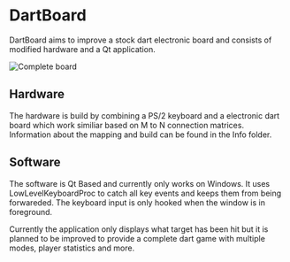 # DartBoard

DartBoard aims to improve a stock dart electronic board and consists of modified hardware and a Qt application.

![Complete board](https://raw.github.com/PaulFreund/DartBoard/master/Info/Hardware_Photos/Board_Complete.jpg)

## Hardware

The hardware is build by combining a PS/2 keyboard and a electronic dart board which work similiar based on M to N connection matrices. Information about the mapping and build can be found in the Info folder.

## Software

The software is Qt Based and currently only works on Windows. It uses LowLevelKeyboardProc to catch all key events and keeps them from being forwareded. The keyboard input is only hooked when the window is in foreground.

Currently the application only displays what target has been hit but it is planned to be improved to provide a complete dart game with multiple modes, player statistics and more.
